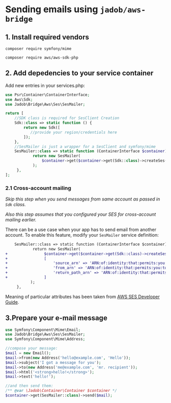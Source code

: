 # Sending emails using `jadob/aws-bridge`


## 1. Install required vendors 

`composer require symfony/mime`

`composer require aws/aws-sdk-php`

## 2. Add depedencies to your service container
Add new entries in your services.php:

```php
use Psr\Container\ContainerInterface;
use Aws\Sdk;
use Jadob\Bridge\Aws\Ses\SesMailer;

return [
    //SDK class is required for SesClient Creation
    Sdk::class => static function () {
        return new Sdk([
           //provide your region/credentials here
        ]);
    },
    //SesMailer is just a wrapper for a SesClient and symfony/mime
    SesMailer::class => static function (ContainerInterface $container) {
            return new SesMailer(
                $container->get($container->get(Sdk::class)->createSes())
            );
     },
];
```

### 2.1 Cross-account mailing
*Skip this step when you send messages from same account as passed in `Sdk` class.*

*Also this step assumes that you configured your SES for cross-account mailing earlier.*

There can be a use case when your app has to send email from another account. To enable this feature, modify your
`SesMailer` service definition:

```diff
    SesMailer::class => static function (ContainerInterface $container) {
            return new SesMailer(
+                $container->get($container->get(Sdk::class)->createSes()),
+                [ 
+                    'source_arn' => 'ARN:of:identity:that:permits:you:to:send:email:specified:in:Source:parameter'
+                    'from_arn' => 'ARN:of:identity:that:permits:you:to:specify:particular:From:parameter'
+                    'return_path_arn' => 'ARN:of:identity:that:permits:you:to:specify:particular:ReturnPath:parameter'
+                ]
           );
     },

```

Meaning of particular attributes has been taken from [AWS SES Developer Guide](https://docs.aws.amazon.com/ses/latest/DeveloperGuide/sending-authorization-delegate-sender-tasks-email.html).
## 3.Prepare your e-mail message

```php
use Symfony\Component\Mime\Email;
use Jadob\Bridge\Aws\Ses\SesMailer;
use Symfony\Component\Mime\Address;

//compose your message:
$mail = new Email();
$mail->from(new Address('hello@example.com', 'Hello'));
$mail->subject('I got a message for you');
$mail->to(new Address('me@example.com', 'mr. recipient'));
$mail->html('<strong>hello!</strong>');
$mail->text('hello!');

//and then send them:
/** @var \Jadob\Container\Container $container */
$container->get(SesMailer::class)->send($mail);
```